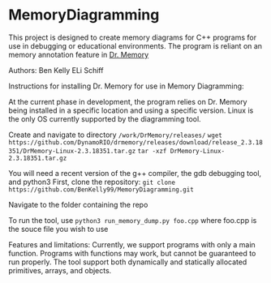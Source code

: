 # MemoryDiagramming

This project is designed to create memory diagrams for C++ programs
for use in debugging or educational environments. The program is
reliant on an memory annotation feature in [Dr. Memory](https://github.com/DynamoRIO/drmemory)

Authors:
Ben Kelly
ELi Schiff

Instructions for installing Dr. Memory for use in Memory Diagramming:

At the current phase in development, the program relies on Dr. Memory
being installed in a specific location and using a specific version.
Linux is the only OS currently supported by the diagramming tool.

Create and navigate to directory `/work/DrMemory/releases/`
`wget https://github.com/DynamoRIO/drmemory/releases/download/release_2.3.18351/DrMemory-Linux-2.3.18351.tar.gz`
`tar -xzf DrMemory-Linux-2.3.18351.tar.gz`

You will need a recent version of the g++ compiler, the gdb debugging tool, and python3
First, clone the repository:
`git clone https://github.com/BenKelly99/MemoryDiagramming.git`

Navigate to the folder containing the repo

To run the tool, use
`python3 run_memory_dump.py foo.cpp` where foo.cpp is the souce file you wish to use

Features and limitations:
Currently, we support programs with only a main function. Programs with functions may work,
but cannot be guaranteed to run properly.
The tool support both dynamically and statically allocated primitives, arrays, and objects.
